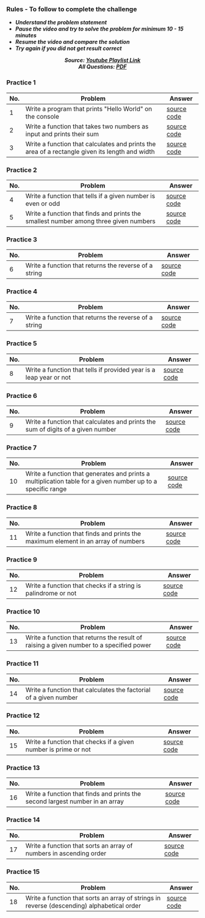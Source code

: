 ### Rules - To follow to complete the challenge
- ***Understand the problem statement*** <br>
- ***Pause the video and try to solve the problem for minimum 10 - 15 minutes*** <br>
- ***Resume the video and compare the solution*** <br>
- ***Try again if you did not get result correct***

<div align="center">
  
  ***Source: [Youtube Playlist Link](https://youtube.com/playlist?list=PLq1qGLnPX0eeeK_JmsiMavOqkZ6tgQjdF&si=2lKpfWamQ5MegmQD)*** <br>
  ***All Questions: [PDF]()***

</div>
  
### Practice 1

| No. | Problem                                                                  | Answer                                                                                                                         |
|-----|--------------------------------------------------------------------------|--------------------------------------------------------------------------------------------------------------------------------|
| 1   | Write a program that prints "Hello World" on the console                 |    [source code](https://github.com/emonislive/javascript-logic-building/blob/main/practice-1/p-1.js)                          |
| 2   | Write a function that takes two numbers as input and prints their sum    |    [source code](https://github.com/emonislive/javascript-logic-building/blob/main/practice-1/p-2.js)                          |
| 3   | Write a function that calculates and prints the area of a rectangle given its length and width |  [source code](https://github.com/emonislive/javascript-logic-building/blob/main/practice-1/p-3.js)      |

### Practice 2

| No. | Problem                                                                  | Answer                                                                                                                         |
|-----|--------------------------------------------------------------------------|--------------------------------------------------------------------------------------------------------------------------------|
| 4   | Write a function that tells if a given number is even or odd             | [source code](https://github.com/emonislive/javascript-logic-building/blob/main/practice-2/p-4.js)                             |
| 5   | Write a function that finds and prints the smallest number among three given numbers | [source code](https://github.com/emonislive/javascript-logic-building/blob/main/practice-2/p-5.js)                 |


### Practice 3

| No. | Problem                                                                  | Answer                                                                                                                         |
|-----|--------------------------------------------------------------------------|--------------------------------------------------------------------------------------------------------------------------------|
| 6   | Write a function that returns the reverse of a string                    | [source code](https://github.com/emonislive/javascript-logic-building/blob/main/practice-3/p-6.js)                             |

### Practice 4

| No. | Problem                                                                  | Answer                                                                                                                         |
|-----|--------------------------------------------------------------------------|--------------------------------------------------------------------------------------------------------------------------------|
| 7   | Write a function that returns the reverse of a string                    | [source code](https://github.com/emonislive/javascript-logic-building/blob/main/practice-4/p-7.js)                             |

### Practice 5

| No. | Problem                                                                  | Answer                                                                                                                         |
|-----|--------------------------------------------------------------------------|--------------------------------------------------------------------------------------------------------------------------------|
| 8   | Write a function that tells if provided year is a leap year or not       | [source code](https://github.com/emonislive/javascript-logic-building/blob/main/practice-5/p-8.js)                             |


### Practice 6

| No. | Problem                                                                            | Answer                                                                                                                                          |
|-----|------------------------------------------------------------------------------------|-------------------------------------------------------------------------------------------------------------------------------------------------|
| 9   | Write a function that calculates and prints the sum of digits of a given number    | [source code](https://github.com/emonislive/javascript-logic-building/blob/main/practice-6/p-9.js)                                              |


### Practice 7

| No. | Problem                                                                                                       | Answer                                                                                                               |
|-----|---------------------------------------------------------------------------------------------------------------|----------------------------------------------------------------------------------------------------------------------|
| 10  | Write a function that generates and prints a multiplication table for a given number up to a specific range   | [source code](https://github.com/emonislive/javascript-logic-building/blob/main/practice-7/p-10.js)                  |


### Practice 8

| No. | Problem                                                                             | Answer                                                                                                                                         |
|-----|-------------------------------------------------------------------------------------|------------------------------------------------------------------------------------------------------------------------------------------------|
| 11  | Write a function that finds and prints the maximum element in an array of numbers   | [source code](https://github.com/emonislive/javascript-logic-building/blob/main/practice-8/p-11.js)                                            |


### Practice 9

| No. | Problem                                                         | Answer                                                                                                                                                             |
|-----|-----------------------------------------------------------------|--------------------------------------------------------------------------------------------------------------------------------------------------------------------|
| 12  | Write a function that checks if a string is palindrome or not   | [source code](https://github.com/emonislive/javascript-logic-building/blob/main/practice-9/p-12.js)                                                                |


### Practice 10

| No. | Problem                                                                                   | Answer                                                                                                                                   |
|-----|-------------------------------------------------------------------------------------------|------------------------------------------------------------------------------------------------------------------------------------------|
| 13  | Write a function that returns the result of raising a given number to a specified power   | [source code](https://github.com/emonislive/javascript-logic-building/blob/main/practice-10/p-13.js)                                     |


### Practice 11

| No. | Problem                                                                                  | Answer                                                                                                                                   |
|-----|------------------------------------------------------------------------------------------|------------------------------------------------------------------------------------------------------------------------------------------|
| 14  | Write a function that calculates the factorial of a given number                         | [source code](https://github.com/emonislive/javascript-logic-building/blob/main/practice-11/p-14.js)                                     |


### Practice 12

| No. | Problem                                                                                     | Answer                                                                                                                                   |
|-----|---------------------------------------------------------------------------------------------|------------------------------------------------------------------------------------------------------------------------------------------|
| 15  | Write a function that checks if a given number is prime or not                              | [source code](https://github.com/emonislive/javascript-logic-building/blob/main/practice-12/p-15.js)                                     |


### Practice 13

| No. | Problem                                                                                   | Answer                                                                                                                        |
|-----|-------------------------------------------------------------------------------------------|-------------------------------------------------------------------------------------------------------------------------------|
| 16  | Write a function that finds and prints the second largest number in an array              | [source code](https://github.com/emonislive/javascript-logic-building/blob/main/practice-13/p-16.js)                          |


### Practice 14

| No. | Problem                                                                                              | Answer                                                                                                                      |
|-----|------------------------------------------------------------------------------------------------------|-----------------------------------------------------------------------------------------------------------------------------|
| 17  | Write a function that sorts an array of numbers in ascending order                                   | [source code](https://github.com/emonislive/javascript-logic-building/blob/main/practice-14/p-17.js)                        |


### Practice 15

| No. | Problem                                                                                              | Answer                                                                                                                    |
|-----|------------------------------------------------------------------------------------------------------|---------------------------------------------------------------------------------------------------------------------------|
| 18  | Write a function that sorts an array of strings in reverse (descending) alphabetical order           | [source code](https://github.com/emonislive/javascript-logic-building/blob/main/practice-15/p-18.js)                      |

